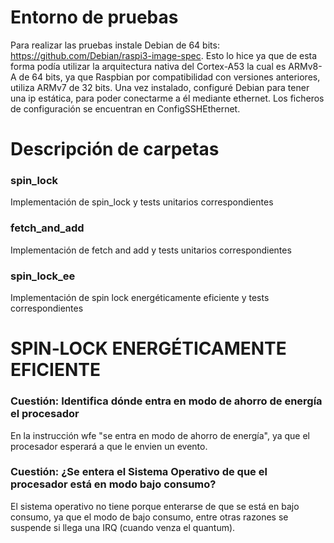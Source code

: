 # Entorno de pruebas
Para realizar las pruebas instale Debian de 64 bits: https://github.com/Debian/raspi3-image-spec.
Esto lo hice ya que de esta forma podía utilizar la arquitectura nativa del Cortex-A53 la cual es ARMv8-A de 64 bits, ya que Raspbian por compatibilidad con versiones anteriores, utiliza ARMv7 de 32 bits.
Una vez instalado, configuré Debian para tener una ip estática, para poder conectarme a él mediante ethernet. Los ficheros de configuración se encuentran en ConfigSSHEthernet.

# Descripción de carpetas
### spin_lock
Implementación de spin_lock y tests unitarios correspondientes

### fetch_and_add
Implementación de fetch and add y tests unitarios correspondientes

### spin_lock_ee
Implementación de spin lock energéticamente eficiente y tests correspondientes

# SPIN‐LOCK ENERGÉTICAMENTE EFICIENTE
### Cuestión: Identifica dónde entra en modo de ahorro de energía el procesador
En la instrucción wfe "se entra en modo de ahorro de energía", ya que el procesador esperará a que le envien un evento.

### Cuestión: ¿Se entera el Sistema Operativo de que el procesador está en modo bajo consumo?
El sistema operativo no tiene porque enterarse de que se está en bajo consumo, ya que el modo de bajo consumo, entre otras razones se suspende si llega una IRQ (cuando venza el quantum). 